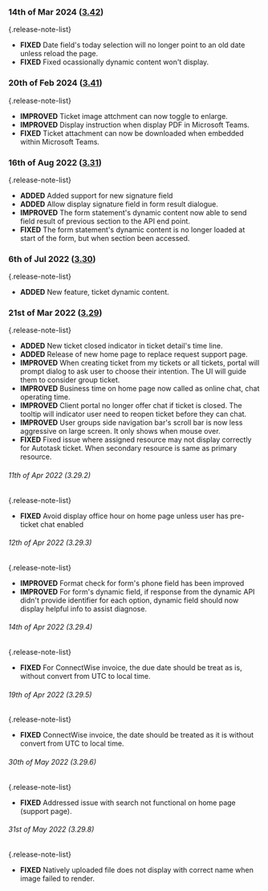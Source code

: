 ### 14th of Mar 2024 ([3.42](v3.42))
{.release-note-list}
- **FIXED** Date field's today selection will no longer point to an old date unless reload the page.
- **FIXED** Fixed ocassionally dynamic content won't display. 

### 20th of Feb 2024 ([3.41](v3.41))
{.release-note-list}
- **IMPROVED** Ticket image attchment can now toggle to enlarge.
- **IMPROVED** Display instruction when display PDF in Microsoft Teams.
- **FIXED** Ticket attachment can now be downloaded when embedded within Microsoft Teams. 

### 16th of Aug 2022 ([3.31](v3.31))
{.release-note-list}
- **ADDED** Added support for new signature field
- **ADDED** Allow display signature field in form result dialogue.
- **IMPROVED** The form statement's dynamic content now able to send field result of previous section to the API end point.
- **FIXED** The form statement's dynamic content is no longer loaded at start of the form, but when section been accessed.

### 6th of Jul 2022 ([3.30](v3.30))
{.release-note-list}
- **ADDED** New feature, ticket dynamic content.

### 21st of Mar 2022 ([3.29](v3.29))
{.release-note-list}
- **ADDED** New ticket closed indicator in ticket detail's time line.
- **ADDED** Release of new home page to replace request support page.
- **IMPROVED** When creating ticket from my tickets or all tickets, portal will prompt dialog to ask user to choose their intention. The UI will guide them to consider group ticket.
- **IMPROVED** Business time on home page now called as online chat, chat operating time.
- **IMPROVED** Client portal no longer offer chat if ticket is closed. The tooltip will indicator user need to reopen ticket before they can chat.
- **IMPROVED** User groups side navigation bar's scroll bar is now less aggressive on large screen. It only shows when mouse over.
- **FIXED** Fixed issue where assigned resource may not display correctly for Autotask ticket. When secondary resource is same as primary resource.

###### 11th of Apr 2022 (3.29.2)
{.release-note-list}
- **FIXED** Avoid display office hour on home page unless user has pre-ticket chat enabled

###### 12th of Apr 2022 (3.29.3)
{.release-note-list}
- **IMPROVED** Format check for form's phone field has been improved
- **IMPROVED** For form's dynamic field, if response from the dynamic API didn't provide identifier for each option, dynamic field should now display helpful info to assist diagnose.

###### 14th of Apr 2022 (3.29.4)
{.release-note-list}
- **FIXED** For ConnectWise invoice, the due date should be treat as is, without convert from UTC to local time.

###### 19th of Apr 2022 (3.29.5)
{.release-note-list}
- **FIXED** ConnectWise invoice, the date should be treated as it is without convert from UTC to local time.

###### 30th of May 2022 (3.29.6)
{.release-note-list}
- **FIXED** Addressed issue with search not functional on home page (support page).

###### 31st of May 2022 (3.29.8)
{.release-note-list}
- **FIXED** Natively uploaded file does not display with correct name when image failed to render.
